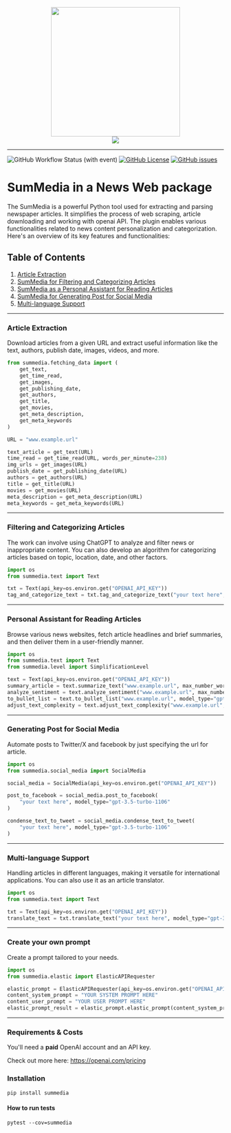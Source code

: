 <div align="center">
<img src="https://github.com/Sebastvin/engineer-demo/assets/34211633/a7327ebd-8489-4c8d-a58b-8936967bf639" height="300" width="300">
<br>
<img src="https://github.com/Sebastvin/engineer-demo/assets/34211633/01e65a79-69e8-4c58-bccb-ab9939ecf442">
</div>

<hr>


![GitHub Workflow Status (with event)](https://img.shields.io/github/actions/workflow/status/Sebastvin/summedia/test.yml)
[![GitHub License](https://img.shields.io/github/license/Sebastvin/summedia)](https://github.com/Sebastvin/summedia)
[![GitHub issues](https://img.shields.io/github/issues/Sebastvin/summedia)](https://github.com/Sebastvin/summedia/issues)


# SumMedia in a News Web package

The SumMedia is a powerful Python tool used for extracting and parsing newspaper articles. It simplifies the process of web scraping, article downloading and working with openai API. The plugin enables various functionalities related to news content personalization and categorization. Here's an overview of its key features and functionalities:

## Table of Contents
1. [Article Extraction](#article-extraction)
2. [SumMedia for Filtering and Categorizing Articles](#summedia-for-filtering-and-categorizing-articles)
3. [SumMedia as a Personal Assistant for Reading Articles](#summedia-as-a-personal-assistant-for-reading-articles)
4. [SumMedia for Generating Post for Social Media](#summedia-for-generating-post-for-social-media)
5. [Multi-language Support](#multi-language-support)


---

### Article Extraction
Download articles from a given URL and extract useful information like the text, authors, publish date, images, videos, and more.

```python
from summedia.fetching_data import (
    get_text,
    get_time_read,
    get_images,
    get_publishing_date,
    get_authors,
    get_title,
    get_movies,
    get_meta_description,
    get_meta_keywords
)

URL = "www.example.url"

text_article = get_text(URL)
time_read = get_time_read(URL, words_per_minute=238)
img_urls = get_images(URL)
publish_date = get_publishing_date(URL)
authors = get_authors(URL)
title = get_title(URL)
movies = get_movies(URL)
meta_description = get_meta_description(URL)
meta_keywords = get_meta_keywords(URL)
```
---

### Filtering and Categorizing Articles
The work can involve using ChatGPT to analyze and filter news or inappropriate content. You can also develop an algorithm for categorizing articles based on topic, location, date, and other factors.

```python
import os
from summedia.text import Text

txt = Text(api_key=os.environ.get("OPENAI_API_KEY"))
tag_and_categorize_text = txt.tag_and_categorize_text("your text here", model_type="gpt-3.5-turbo-1106")
```
---

### Personal Assistant for Reading Articles
Browse various news websites, fetch article headlines and brief summaries, and then deliver them in a user-friendly manner.

```python
import os
from summedia.text import Text
from summedia.level import SimplificationLevel

text = Text(api_key=os.environ.get("OPENAI_API_KEY"))
summary_article = text.summarize_text("www.example.url", max_number_words=150, model_type="gpt-3.5-turbo-1106")
analyze_sentiment = text.analyze_sentiment("www.example.url", max_number_words=150, model_type="gpt-3.5-turbo-1106")
to_bullet_list = text.to_bullet_list("www.example.url", model_type="gpt-3.5-turbo-1106")
adjust_text_complexity = text.adjust_text_complexity("www.example.url", level = SimplificationLevel.STUDENT, model_type="gpt-3.5-turbo-1106")
```
---

### Generating Post for Social Media
Automate posts to Twitter/X and facebook by just specifying the url for article.

```python
import os
from summedia.social_media import SocialMedia

social_media = SocialMedia(api_key=os.environ.get("OPENAI_API_KEY"))

post_to_facebook = social_media.post_to_facebook(
    "your text here", model_type="gpt-3.5-turbo-1106"
)

condense_text_to_tweet = social_media.condense_text_to_tweet(
    "your text here", model_type="gpt-3.5-turbo-1106"
)
```
---

### Multi-language Support
Handling articles in different languages, making it versatile for international applications. You can also use it as an article translator.

```python
import os
from summedia.text import Text

txt = Text(api_key=os.environ.get("OPENAI_API_KEY"))
translate_text = txt.translate_text("your text here", model_type="gpt-3.5-turbo-1106", language_to_translate="en")
```

---
### Create your own prompt
Create a prompt tailored to your needs.

```python
import os
from summedia.elastic import ElasticAPIRequester

elastic_prompt = ElasticAPIRequester(api_key=os.environ.get("OPENAI_API_KEY"))
content_system_prompt = "YOUR SYSTEM PROMPT HERE"
content_user_prompt = "YOUR USER PROMPT HERE"
elastic_prompt_result = elastic_prompt.elastic_prompt(content_system_prompt, content_user_prompt,  model_type="gpt-3.5-turbo-1106")
```

---

### Requirements & Costs
You'll need a <b>paid</b> OpenAI account and an API key.

Check out more here:
https://openai.com/pricing

### Installation
```
pip install summedia
```


#### How to run tests
```
pytest --cov=summedia
```
